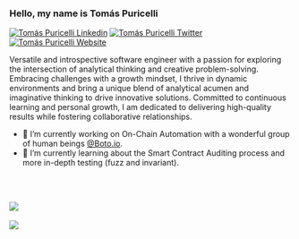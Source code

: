 ### Hello, my name is Tomás Puricelli

[![Tomás Puricelli Linkedin](https://img.shields.io/badge/LinkedIn-0077B5?style=for-the-badge&logo=linkedin&logoColor=white)](https://www.linkedin.com/in/tomaspuricelli/)
[![Tomás Puricelli Twitter](https://img.shields.io/badge/Twitter-1DA1F2?style=for-the-badge&logo=twitter&logoColor=white)](https://twitter.com/tomaspuricelli)
[![Tomás Puricelli Website](https://img.shields.io/badge/Personal%20Website-4E4F50?style=for-the-badge&logo=internet&logoColor=white)](https://tomaspuricelli.com)

Versatile and introspective software engineer with a passion for exploring the intersection of analytical thinking and creative problem-solving. Embracing challenges with a growth mindset, I thrive in dynamic environments and bring a unique blend of analytical acumen and imaginative thinking to drive innovative solutions. Committed to continuous learning and personal growth, I am dedicated to delivering high-quality results while fostering collaborative relationships.

- 🔭 I’m currently working on On-Chain Automation with a wonderful group of human beings [@Boto.io](https://github.com/botoapp).
- 🌱 I’m currently learning about the Smart Contract Auditing process and more in-depth testing (fuzz and invariant).

<br><br/>

<picture>
<source
  srcset="https://github-readme-stats.vercel.app/api?username=tomasp1189&show_icons=true&theme=dark&count_private=true"
  media="(prefers-color-scheme: dark)"
/>
<source
  srcset="https://github-readme-stats.vercel.app/api?username=tomasp1189&show_icons=true&count_private=true"
  media="(prefers-color-scheme: light), (prefers-color-scheme: no-preference)"
/>
<img src="https://github-readme-stats.vercel.app/api?username=tomasp1189&show_icons=true&count_private=true" />
</picture>
<br></br>
<picture>
<source
  srcset="https://github-readme-stats.vercel.app/api/top-langs/?username=tomasp1189&layout=compact&theme=dark"
  media="(prefers-color-scheme: dark)"
/>
<source
  srcset="https://github-readme-stats.vercel.app/api/top-langs/?username=tomasp1189&layout=compact"
  media="(prefers-color-scheme: light), (prefers-color-scheme: no-preference)"
/>
<img src="https://github-readme-stats.vercel.app/api/top-langs/?username=tomasp1189&layout=compact" />
</picture>
